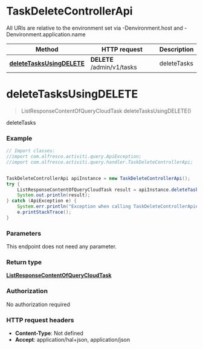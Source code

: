 # TaskDeleteControllerApi

All URIs are relative to the environment set via -Denvironment.host and -Denvironment.application.name

Method | HTTP request | Description
------------- | ------------- | -------------
[**deleteTasksUsingDELETE**](TaskDeleteControllerApi.md#deleteTasksUsingDELETE) | **DELETE** /admin/v1/tasks | deleteTasks


<a name="deleteTasksUsingDELETE"></a>
# **deleteTasksUsingDELETE**
> ListResponseContentOfQueryCloudTask deleteTasksUsingDELETE()

deleteTasks

### Example
```java
// Import classes:
//import com.alfresco.activiti.query.ApiException;
//import com.alfresco.activiti.query.handler.TaskDeleteControllerApi;


TaskDeleteControllerApi apiInstance = new TaskDeleteControllerApi();
try {
    ListResponseContentOfQueryCloudTask result = apiInstance.deleteTasksUsingDELETE();
    System.out.println(result);
} catch (ApiException e) {
    System.err.println("Exception when calling TaskDeleteControllerApi#deleteTasksUsingDELETE");
    e.printStackTrace();
}
```

### Parameters
This endpoint does not need any parameter.

### Return type

[**ListResponseContentOfQueryCloudTask**](ListResponseContentOfQueryCloudTask.md)

### Authorization

No authorization required

### HTTP request headers

 - **Content-Type**: Not defined
 - **Accept**: application/hal+json, application/json

